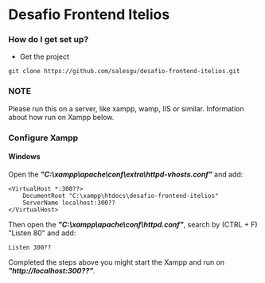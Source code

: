 # Desafio Frontend Itelios

### How do I get set up? ###

* Get the project
```
git clone https://github.com/salesgu/desafio-frontend-itelios.git
```

### NOTE
Please run this on a server, like xampp, wamp, IIS or similar. Information about how run on Xampp below.

### Configure Xampp ###

#### Windows

Open the ***"C:\xampp\apache\conf\extra\httpd-vhosts.conf"*** and add:

```
<VirtualHost *:300??>
    DocumentRoot "C:\xampp\htdocs\desafio-frontend-itelios"
    ServerName localhost:300??
</VirtualHost>
```

Then open the ***"C:\xampp\apache\conf\httpd.conf"***, search by (CTRL + F) "Listen 80" and add:

```
Listen 300??
```

Completed the steps above you might start the Xampp and run on ***"http://localhost:300??"***.
